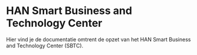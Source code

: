 # HAN Smart Business and Technology Center

Hier vind je de documentatie omtrent de opzet van het HAN Smart Business and Technology Center (SBTC).
